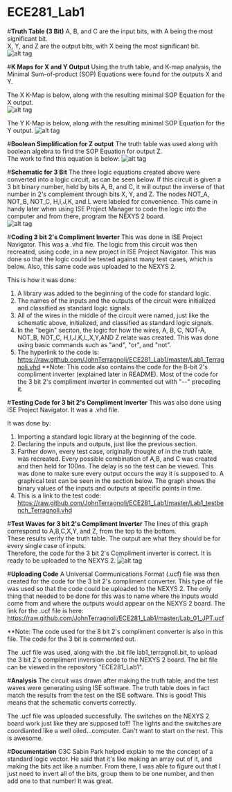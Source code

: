 ECE281_Lab1
===========


#**Truth Table (3 Bit)**
A, B, and C are the input bits, with A being the most significant bit.  
X, Y, and Z are the output bits, with X being the most significant bit.  
![alt tag](https://raw.github.com/JohnTerragnoli/ECE281_Lab1/master/Truth%20Table.PNG "Truth Table")


#**K Maps for X and Y Output**
Using the truth table, and K-map analysis, the Minimal Sum-of-product (SOP) Equations were found for the outputs X and Y. 

The X K-Map is below, along with the resulting minimal SOP Equation for the X output.  
![alt tag](https://raw.github.com/JohnTerragnoli/ECE281_Lab1/master/X%20K-Map.PNG "X K-Map and Output Equation")




The Y K-Map is below, along with the resulting minimal SOP Equation for the Y output. 
![alt tag](https://raw.github.com/JohnTerragnoli/ECE281_Lab1/master/Y%20K-mapPNG.PNG "Y K-Map and Output Equation")




#**Boolean Simplification for Z output**
The truth table was used along with boolean algebra to find the SOP Equation for output Z.  
The work to find this equation is below: 
![alt tag](https://raw.github.com/JohnTerragnoli/ECE281_Lab1/master/Simplifying%20Z%20output.PNG "Z Boolean Simplification and Output Equation")


#**Schematic for 3 Bit**
The three logic equations created above were converted into a logic circuit, as can be seen below. If this circuit is given a 3 bit binary number, held by bits A, B, and C, it will output the inverse of that number in 2's complement through bits X, Y, and Z.
The nodes NOT_A, NOT_B, NOT_C, H,I,J,K, and L were labeled for convenience.  This came in handy later when using ISE Project Manager to code the logic into the computer and from there, program the NEXYS 2 board.  
![alt tag](https://raw.github.com/JohnTerragnoli/ECE281_Lab1/master/Proper%20Schematic3.PNG "Logic Circuit")

#**Coding 3 bit 2's Compliment Inverter**
This was done in ISE Project Navigator.  This was a .vhd file.
The logic from this circuit was then recreated, using code, in a new project in ISE Project Navigator. This was done so that the logic could be tested against many test cases, which is below.  Also, this same code was uploaded to the NEXYS 2.  

This is how it was done: 
1) A library was added to the beginning of the code for standard logic.  
2) The names of the inputs and the outputs of the circuit were initialized and classified as standard logic signals.
3) All of the wires in the middle of the circuit were named, just like the schematic above, initialized, and classified as standard logic signals.  
4) In the "begin" seciton, the logic for how the wires, A, B, C, NOT-A, NOT_B, NOT_C, H,I,J,K,L,X,Y,AND Z relate was created.  This was done using basic commands such as "and", "or", and "not".  
5) The hyperlink to the code is: https://raw.github.com/JohnTerragnoli/ECE281_Lab1/master/Lab1_Terragnoli.vhd 
**Note: This code also contains the code for the 8-bit 2's compliment inverter (explained later in README).  Most of the code for the 3 bit 2's compliment inverter in commented out with "--" preceding it.  

#**Testing Code for 3 bit 2's Compliment Inverter**
This was also done using ISE Project Navigator.  It was a .vhd file.

It was done by: 
1) Importing a standard logic library at the beginning of the code.
2) Declaring the inputs and outputs, just like the previous section. 
3) Farther down, every test case, originally thought of in the truth table, was recreated.  Every possible combination of A,B, and C was created and then held for 100ns.  The delay is so the test can be viewed.  This was done to make sure every output occurs the way it is supposed to.  A graphical test can be seen in the section below.  The graph shows the binary values of the inputs and outputs at specific points in time.  
4) This is a link to the test code:  https://raw.github.com/JohnTerragnoli/ECE281_Lab1/master/Lab1_testbench_Terragnoli.vhd 




#**Test Waves for 3 bit 2's Compliment Inverter**
The lines of this graph correspond to A,B,C,X,Y, and Z, from the top to the bottom.  
These results verify the truth table.  The output are what they should be for every single case of inputs.  
Therefore, the code for the 3 bit 2's Compliment inverter is correct.  It is ready to be uploaded to the NEXYS 2.
![alt tag](https://raw.github.com/JohnTerragnoli/ECE281_Lab1/master/Prelab%20waves.PNG "Text Waves")

#**Uploading Code**
A Universal Communications Format (.ucf) file was then created for the code for the 3 bit 2's compliment converter.  This type of file was used so that the code could be uploaded to the NEXYS 2.  The only thing that needed to be done for this was to name where the inputs would come from and where the outputs would appear on the NEXYS 2 board.  The link for the .ucf file is here:  https://raw.github.com/JohnTerragnoli/ECE281_Lab1/master/Lab_01_JPT.ucf

**Note: The code used for the 8 bit 2's compliment converter is also in this file.  The code for the 3 bit is commented out.

The .ucf file was used, along with the .bit file lab1_terragnoli.bit, to upload the 3 bit 2's compliment inversion code to the NEXYS 2 board.  The bit file can be viewed in the repository "ECE281_Lab1".

#**Analysis**
The circuit was drawn after making the truth table, and the test waves were generating using ISE software.  The truth table does in fact match the results from the test on the ISE software.  This is good! This means that the schematic converts correctly.  

The .ucf file was uploaded successfully.  The switches on the NEXYS 2 board work just like they are supposed to!!! The lights and the switches are coordianted like a well oiled...computer.  Can't want to start on the rest.  This is awesome.  


#**Documentation**
C3C Sabin Park helped explain to me the concept of a standard logic vector.  He said that it's like making an array out
of it, and making the bits act like a number. From there, I was able to figure out that I just need to invert all of the bits, group them to be one number, and then add one to that number!  It was great.  
